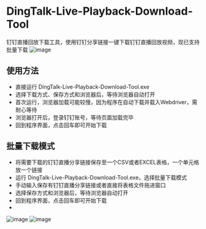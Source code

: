 # DingTalk-Live-Playback-Download-Tool
钉钉直播回放下载工具，使用钉钉分享链接一键下载钉钉直播回放视频，现已支持批量下载
![image](https://github.com/user-attachments/assets/0de8822a-fe81-4726-b8fb-8540b9197908)


## 使用方法
- 直接运行 DingTalk-Live-Playback-Download-Tool.exe
- 选择下载方式、保存方式和浏览器后，等待浏览器自动打开
- 首次运行，浏览器加载可能较慢，因为程序在自动下载并载入Webdriver，需耐心等待
- 浏览器打开后，登录钉钉账号，等待页面加载完毕
- 回到程序界面，点击回车即可开始下载

## 批量下载模式
- 将需要下载的钉钉直播分享链接保存至一个CSV或者EXCEL表格，一个单元格放一个链接
- 运行 DingTalk-Live-Playback-Download-Tool.exe，选择批量下载模式
- 手动输入保存有钉钉直播分享链接或者直接将表格文件拖进窗口
- 选择保存方式和浏览器后，等待浏览器自动打开
- 回到程序界面，点击回车即可开始下载
- 
![image](https://github.com/user-attachments/assets/884c2dab-c4af-4df2-ad42-5b2742c60cdd)
![image](https://github.com/user-attachments/assets/59b7c2e1-a29b-480f-9377-80fc2b6890c2)

